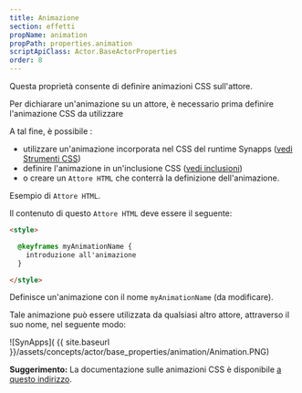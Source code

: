 ```yaml
---
title: Animazione
section: effetti
propName: animation
propPath: properties.animation
scriptApiClass: Actor.BaseActorProperties
order: 8
---
```


Questa proprietà consente di definire animazioni CSS sull'attore.

Per dichiarare un'animazione su un attore, è necessario prima definire l'animazione CSS da utilizzare

A tal fine, è possibile : 
- utilizzare un'animazione incorporata nel CSS del runtime Synapps ([vedi Strumenti CSS]())
- definire l'animazione in un'inclusione CSS ([vedi inclusioni]())
- o creare un `Attore HTML` che conterrà la definizione dell'animazione.

Esempio di `Attore HTML`.

Il contenuto di questo `Attore HTML` deve essere il seguente:
```html
<style>

  @keyframes myAnimationName {
    introduzione all'animazione
  }

</style>
```

Definisce un'animazione con il nome `myAnimationName` (da modificare).

Tale animazione può essere utilizzata da qualsiasi altro attore, attraverso il suo nome, nel seguente modo:

![SynApps]( {{ site.baseurl }}/assets/concepts/actor/base_properties/animation/Animation.PNG)



**Suggerimento:**
La documentazione sulle animazioni CSS è disponibile [a questo indirizzo](https://developer.mozilla.org/fr/docs/Web/CSS/animation).
